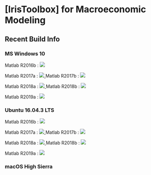 # [IrisToolbox] for Macroeconomic Modeling

## Recent Build Info
### MS Windows 10
Matlab R2016b : <a href="https://teamcity.igpmn.org/viewType.html?buildTypeId=IrisToolbox_Windows_R2016b&guest=1">
  <img src="https://teamcity.igpmn.org/app/rest/builds/buildType:(id:IrisToolbox_Windows_R2016b),branch:default:true/statusIcon"/>
</a>

Matlab R2017a : <a href="https://teamcity.igpmn.org/viewType.html?buildTypeId=IrisToolbox_Windows_R2017a&guest=1">
  <img src="https://teamcity.igpmn.org/app/rest/builds/buildType:(id:IrisToolbox_Windows_R2017a),branch:default:true/statusIcon"/>
</a>
Matlab R2017b : <a href="https://teamcity.igpmn.org/viewType.html?buildTypeId=IrisToolbox_Windows_R2017b&guest=1">
  <img src="https://teamcity.igpmn.org/app/rest/builds/buildType:(id:IrisToolbox_Windows_R2017b),branch:default:true/statusIcon"/>
</a>

Matlab R2018a : <a href="https://teamcity.igpmn.org/viewType.html?buildTypeId=IrisToolbox_Windows_R2018a&guest=1">
  <img src="https://teamcity.igpmn.org/app/rest/builds/buildType:(id:IrisToolbox_Windows_R2018a),branch:default:true/statusIcon"/>
</a>
Matlab R2018b : <a href="https://teamcity.igpmn.org/viewType.html?buildTypeId=IrisToolbox_Windows_R2018b&guest=1">
  <img src="https://teamcity.igpmn.org/app/rest/builds/buildType:(id:IrisToolbox_Windows_R2018b),branch:default:true/statusIcon"/>
</a>

Matlab R2019a : <a href="https://teamcity.igpmn.org/viewType.html?buildTypeId=IrisToolbox_Windows_R2019a&guest=1">
  <img src="https://teamcity.igpmn.org/app/rest/builds/buildType:(id:IrisToolbox_Windows_R2019a),branch:default:true/statusIcon"/>
</a>

### Ubuntu 16.04.3 LTS
Matlab R2016b : <a href="https://teamcity.igpmn.org/viewType.html?buildTypeId=IrisToolbox_Linux_R2016b&guest=1">
  <img src="https://teamcity.igpmn.org/app/rest/builds/buildType:(id:IrisToolbox_Linux_R2016b),branch:default:true/statusIcon"/>
</a>

Matlab R2017a : <a href="https://teamcity.igpmn.org/viewType.html?buildTypeId=IrisToolbox_Linux_R2017a&guest=1">
  <img src="https://teamcity.igpmn.org/app/rest/builds/buildType:(id:IrisToolbox_Linux_R2017a),branch:default:true/statusIcon"/>
</a>
Matlab R2017b : <a href="https://teamcity.igpmn.org/viewType.html?buildTypeId=IrisToolbox_Linux_R2017b&guest=1">
  <img src="https://teamcity.igpmn.org/app/rest/builds/buildType:(id:IrisToolbox_Linux_R2017b),branch:default:true/statusIcon"/>
</a>

Matlab R2018a : <a href="https://teamcity.igpmn.org/viewType.html?buildTypeId=IrisToolbox_Linux_R2018a&guest=1">
  <img src="https://teamcity.igpmn.org/app/rest/builds/buildType:(id:IrisToolbox_Linux_R2018a),branch:default:true/statusIcon"/>
</a>
Matlab R2018b : <a href="https://teamcity.igpmn.org/viewType.html?buildTypeId=IrisToolbox_Linux_R2018b&guest=1">
  <img src="https://teamcity.igpmn.org/app/rest/builds/buildType:(id:IrisToolbox_Linux_R2018b),branch:default:true/statusIcon"/>
</a>

Matlab R2019a : <a href="https://teamcity.igpmn.org/viewType.html?buildTypeId=IrisToolbox_Linux_R2019a&guest=1">
  <img src="https://teamcity.igpmn.org/app/rest/builds/buildType:(id:IrisToolbox_Linux_R2019a),branch:default:true/statusIcon"/>
</a>

### macOS High Sierra
